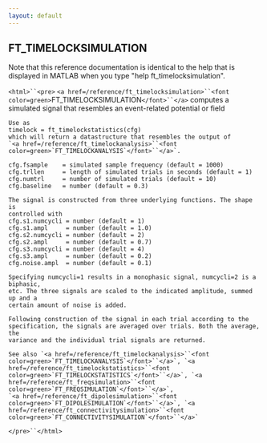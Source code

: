 ```yaml
---
layout: default
---
```


##  FT_TIMELOCKSIMULATION

Note that this reference documentation is identical to the help that is displayed in MATLAB when you type "help ft_timelocksimulation".

`<html>``<pre>`
    `<a href=/reference/ft_timelocksimulation>``<font color=green>`FT_TIMELOCKSIMULATION`</font>``</a>` computes a simulated signal that resembles an
    event-related potential or field
 
    Use as
    timelock = ft_timelockstatistics(cfg)
    which will return a datastructure that resembles the output of
    `<a href=/reference/ft_timelockanalysis>``<font color=green>`FT_TIMELOCKANALYSIS`</font>``</a>`.
 
    cfg.fsample    = simulated sample frequency (default = 1000)
    cfg.trllen     = length of simulated trials in seconds (default = 1)
    cfg.numtrl     = number of simulated trials (default = 10)
    cfg.baseline   = number (default = 0.3)
 
    The signal is constructed from three underlying functions. The shape is
    controlled with
    cfg.s1.numcycli = number (default = 1)
    cfg.s1.ampl     = number (default = 1.0)
    cfg.s2.numcycli = number (default = 2)
    cfg.s2.ampl     = number (default = 0.7)
    cfg.s3.numcycli = number (default = 4)
    cfg.s3.ampl     = number (default = 0.2)
    cfg.noise.ampl  = number (default = 0.1)
 
    Specifying numcycli=1 results in a monophasic signal, numcycli=2 is a biphasic,
    etc. The three signals are scaled to the indicated amplitude, summed up and a
    certain amount of noise is added.
 
    Following construction of the signal in each trial according to the
    specification, the signals are averaged over trials. Both the average, the
    variance and the individual trial signals are returned.
 
    See also `<a href=/reference/ft_timelockanalysis>``<font color=green>`FT_TIMELOCKANALYSIS`</font>``</a>`, `<a href=/reference/ft_timelockstatistics>``<font color=green>`FT_TIMELOCKSTATISTICS`</font>``</a>`, `<a href=/reference/ft_freqsimulation>``<font color=green>`FT_FREQSIMULATION`</font>``</a>`,
    `<a href=/reference/ft_dipolesimulation>``<font color=green>`FT_DIPOLESIMULATION`</font>``</a>`, `<a href=/reference/ft_connectivitysimulation>``<font color=green>`FT_CONNECTIVITYSIMULATION`</font>``</a>`
`</pre>``</html>`

